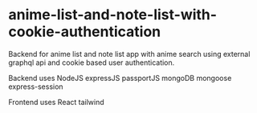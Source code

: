 # anime-list-and-note-list-with-cookie-authentication
Backend for anime list and note list  app with anime search using external graphql api and cookie based user authentication.

Backend uses 
              NodeJS
              expressJS
              passportJS
              mongoDB
              mongoose
              express-session
              
Frontend uses
              React
              tailwind
              
              
  
